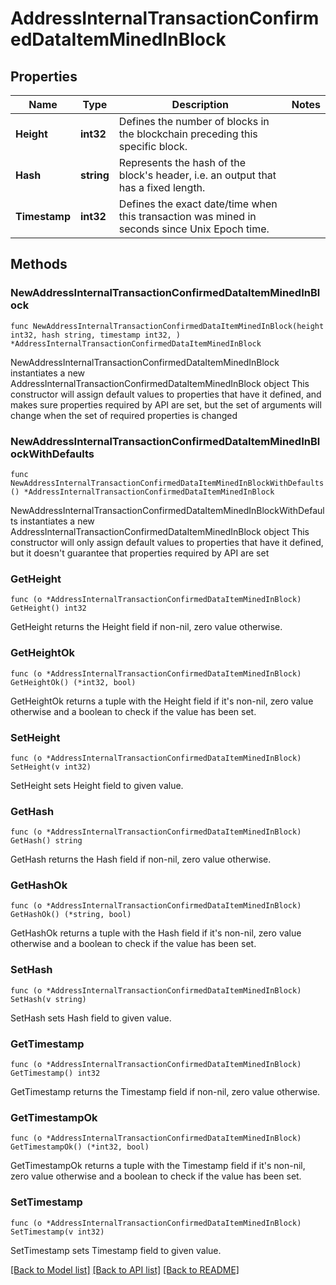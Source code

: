 # AddressInternalTransactionConfirmedDataItemMinedInBlock

## Properties

Name | Type | Description | Notes
------------ | ------------- | ------------- | -------------
**Height** | **int32** | Defines the number of blocks in the blockchain preceding this specific block. | 
**Hash** | **string** | Represents the hash of the block&#39;s header, i.e. an output that has a fixed length. | 
**Timestamp** | **int32** | Defines the exact date/time when this transaction was mined in seconds since Unix Epoch time. | 

## Methods

### NewAddressInternalTransactionConfirmedDataItemMinedInBlock

`func NewAddressInternalTransactionConfirmedDataItemMinedInBlock(height int32, hash string, timestamp int32, ) *AddressInternalTransactionConfirmedDataItemMinedInBlock`

NewAddressInternalTransactionConfirmedDataItemMinedInBlock instantiates a new AddressInternalTransactionConfirmedDataItemMinedInBlock object
This constructor will assign default values to properties that have it defined,
and makes sure properties required by API are set, but the set of arguments
will change when the set of required properties is changed

### NewAddressInternalTransactionConfirmedDataItemMinedInBlockWithDefaults

`func NewAddressInternalTransactionConfirmedDataItemMinedInBlockWithDefaults() *AddressInternalTransactionConfirmedDataItemMinedInBlock`

NewAddressInternalTransactionConfirmedDataItemMinedInBlockWithDefaults instantiates a new AddressInternalTransactionConfirmedDataItemMinedInBlock object
This constructor will only assign default values to properties that have it defined,
but it doesn't guarantee that properties required by API are set

### GetHeight

`func (o *AddressInternalTransactionConfirmedDataItemMinedInBlock) GetHeight() int32`

GetHeight returns the Height field if non-nil, zero value otherwise.

### GetHeightOk

`func (o *AddressInternalTransactionConfirmedDataItemMinedInBlock) GetHeightOk() (*int32, bool)`

GetHeightOk returns a tuple with the Height field if it's non-nil, zero value otherwise
and a boolean to check if the value has been set.

### SetHeight

`func (o *AddressInternalTransactionConfirmedDataItemMinedInBlock) SetHeight(v int32)`

SetHeight sets Height field to given value.


### GetHash

`func (o *AddressInternalTransactionConfirmedDataItemMinedInBlock) GetHash() string`

GetHash returns the Hash field if non-nil, zero value otherwise.

### GetHashOk

`func (o *AddressInternalTransactionConfirmedDataItemMinedInBlock) GetHashOk() (*string, bool)`

GetHashOk returns a tuple with the Hash field if it's non-nil, zero value otherwise
and a boolean to check if the value has been set.

### SetHash

`func (o *AddressInternalTransactionConfirmedDataItemMinedInBlock) SetHash(v string)`

SetHash sets Hash field to given value.


### GetTimestamp

`func (o *AddressInternalTransactionConfirmedDataItemMinedInBlock) GetTimestamp() int32`

GetTimestamp returns the Timestamp field if non-nil, zero value otherwise.

### GetTimestampOk

`func (o *AddressInternalTransactionConfirmedDataItemMinedInBlock) GetTimestampOk() (*int32, bool)`

GetTimestampOk returns a tuple with the Timestamp field if it's non-nil, zero value otherwise
and a boolean to check if the value has been set.

### SetTimestamp

`func (o *AddressInternalTransactionConfirmedDataItemMinedInBlock) SetTimestamp(v int32)`

SetTimestamp sets Timestamp field to given value.



[[Back to Model list]](../README.md#documentation-for-models) [[Back to API list]](../README.md#documentation-for-api-endpoints) [[Back to README]](../README.md)



